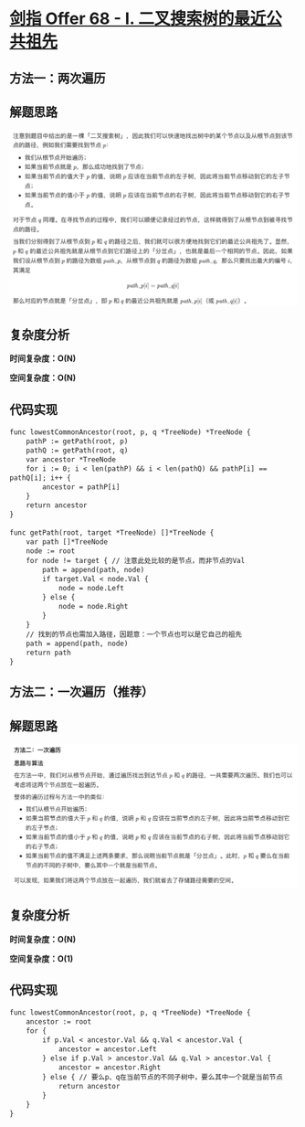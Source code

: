 # [剑指 Offer 68 - I. 二叉搜索树的最近公共祖先](https://leetcode-cn.com/problems/er-cha-sou-suo-shu-de-zui-jin-gong-gong-zu-xian-lcof/)

## 方法一：两次遍历

## 解题思路

![21F9F04D-BF91-41DE-95D7-50DD9496FAF4](images/21F9F04D-BF91-41DE-95D7-50DD9496FAF4.png)

## 复杂度分析

**时间复杂度：O(N)**

**空间复杂度：O(N)** 

## 代码实现

```golang
func lowestCommonAncestor(root, p, q *TreeNode) *TreeNode {
	pathP := getPath(root, p)
	pathQ := getPath(root, q)
	var ancestor *TreeNode
	for i := 0; i < len(pathP) && i < len(pathQ) && pathP[i] == pathQ[i]; i++ {
		ancestor = pathP[i]
	}
	return ancestor
}

func getPath(root, target *TreeNode) []*TreeNode {
	var path []*TreeNode
	node := root
	for node != target { // 注意此处比较的是节点，而非节点的Val
		path = append(path, node)
		if target.Val < node.Val {
			node = node.Left
		} else {
			node = node.Right
		}
	}
	// 找到的节点也需加入路径，因题意：一个节点也可以是它自己的祖先
	path = append(path, node)
	return path
}
```

## 方法二：一次遍历（推荐）

## 解题思路

![4C1CE5B2-175C-4BDB-9687-D66EBCD4C3EC](images/4C1CE5B2-175C-4BDB-9687-D66EBCD4C3EC.png)

## 复杂度分析

**时间复杂度：O(N)**

**空间复杂度：O(1)** 

## 代码实现

```golang
func lowestCommonAncestor(root, p, q *TreeNode) *TreeNode {
	ancestor := root
	for {
		if p.Val < ancestor.Val && q.Val < ancestor.Val {
			ancestor = ancestor.Left
		} else if p.Val > ancestor.Val && q.Val > ancestor.Val {
			ancestor = ancestor.Right
		} else { // 要么p、q在当前节点的不同子树中，要么其中一个就是当前节点
			return ancestor
		}
	}
}
```

